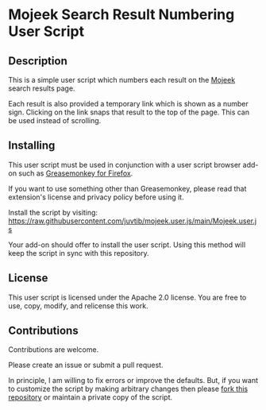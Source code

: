 
# Mojeek Search Result Numbering User Script

## Description 

This is a simple user script which numbers each result on the [Mojeek](https://www.mojeek.com/) search results page. 

Each result is also provided a temporary link which is shown as a number sign. Clicking on the link snaps that result to the top of the page. This can be used instead of scrolling. 

## Installing 

This user script must be used in conjunction with a user script browser add-on such as [Greasemonkey for Firefox](https://addons.mozilla.org/firefox/addon/greasemonkey/). 

If you want to use something other than Greasemonkey, please read that extension's license and privacy policy before using it. 

Install the script by visiting: https://raw.githubusercontent.com/juvtib/mojeek.user.js/main/Mojeek.user.js

Your add-on should offer to install the user script. Using this method will keep the script in sync with this repository. 

## License

This user script is licensed under the Apache 2.0 license. You are free to use, copy, modify, and relicense this work.  

## Contributions

Contributions are welcome. 

Please create an issue or submit a pull request. 

In principle, I am willing to fix errors or improve the defaults. But, if you want to customize the script by making arbitrary changes then please [fork this repository](https://github.com/juvtib/mojeek.user.js/fork) or maintain a private copy of the script. 

